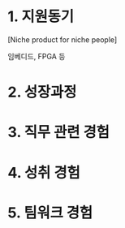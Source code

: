 
# 1. 지원동기

[Niche product for niche people]

임베디드, FPGA 등 

# 2. 성장과정

# 3. 직무 관련 경험

# 4. 성취 경험

# 5. 팀워크 경험